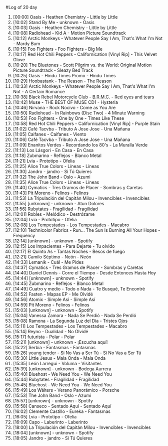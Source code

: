 #Log of 20 day

1. [00:00] Oasis - Heathen Chemistry - Little by Little
1. [10:02] Stand By Me - unknown - Oasis
1. [10:03] Oasis - Heathen Chemistry - Little by Little
1. [10:08] Radiohead - Kid A - Motion Picture Soundtrack
1. [10:12] Arctic Monkeys - Whatever People Say I Am, That's What I'm Not - Mardy Bum
1. [10:15] Foo Fighters - Foo Fighters - Big Me
1. [10:17] Red Hot Chili Peppers - Californication [Vinyl Rip] - This Velvet Glove
1. [10:20] The Bluetones - Scott Pilgrim vs. the World: Original Motion Picture Soundtrack - Sleazy Bed Track
1. [10:25] Oasis - Hindu Times Promo - Hindu Times
1. [10:29] Hoobastank - The Reason - The Reason
1. [10:33] Arctic Monkeys - Whatever People Say I Am, That's What I'm Not - A Certain Romance
1. [10:38] Black Rebel Motorcycle Club - B.R.M.C. - Red eyes and tears
1. [10:42] Muse - THE BEST OF MUSE CD1 - Hysteria
1. [10:46] Nirvana - Rock Nocivo - Come as You Are
1. [10:50] Radiohead - In Rainbows (Disc Two) - 4 Minute Warning
1. [10:53] Foo Fighters - One by One - Times Like These
1. [10:58] Red Hot Chili Peppers - Californication [Vinyl Rip] - Purple Stain
1. [11:02] Café Tacvba - Tributo A Jose Jose - Una Mañana
1. [11:05] Caifanes - Caifanes - Viento
1. [11:06] Café Tacvba - Tributo A Jose Jose - Una Mañana
1. [11:09] Enanitos Verdes - Recordando los 80's - La Muralla Verde
1. [11:13] Los Lásgori - En Casa - En Casa
1. [11:18] Zubmarino - Reflejos - Blanco Metal
1. [11:21] Lvia - Prototipo - Ofelia
1. [11:25] Alice True Colors - Líneas - Líneas
1. [11:30] Jandro - jandro - Si Tú Quieres
1. [11:32] The John Band - Oslo - Azumi
1. [11:35] Alice True Colors - Líneas - Líneas
1. [11:40] Cymatics - Tres Gramos de Placer - Sombras y Caretas
1. [11:43] Pit Moreno - Felinos - Felinos
1. [11:53] La Tripulación del Capitán Milou - Invencibles - Invencibles
1. [11:55] [unknown] - unknown - Atun Dolores
1. [11:56] Rubytates - Fragilidad - Fragilidad
1. [12:01] Robles - Melódico - Destrózame
1. [12:04] Lvia - Prototipo - Ofelia
1. [12:08] Los Tempestades - Los Tempestades - Macabro
1. [12:10] Technicolor Fabrics - Run... The Sun Is Burning All Your Hopes - Frequency
1. [12:14] [unknown] - unknown - Spotify
1. [12:15] Los Impacientes - Para Dejarte - Tu olvido
1. [12:17] El Quinto As - Tantas Noches - Besos de fuego
1. [12:21] Camilo Séptimo - Neón - Neón
1. [14:33] Lemanik - Cuál - Me Pides
1. [14:37] Cymatics - Tres Gramos de Placer - Sombras y Caretas
1. [14:40] Daniel Dennis - Corre el Tiempo - Desde Entonces Hasta Hoy
1. [14:44] [unknown] - unknown - Spotify
1. [14:45] Zubmarino - Reflejos - Blanco Metal
1. [14:49] Cuatro y medio - Todo o Nada - Te Busqué, Te Encontré
1. [14:52] Fasten - Mapas EP - Me Olvidé
1. [14:56] Atomix - Simple Así - Simple Así
1. [14:59] Pit Moreno - Felinos - Felinos
1. [15:03] [unknown] - unknown - Spotify
1. [15:04] Vanessa Zamora - Nada Se Perdió - Nada Se Perdió
1. [15:08] Ramona - La Segunda Luz del Día - Tristes Ojos
1. [15:11] Los Tempestades - Los Tempestades - Macabro
1. [15:14] Reyno - Dualidad - No Olvidé
1. [15:17] futurista - Polar - Polar
1. [15:21] [unknown] - unknown - ¡Escucha aquí!
1. [15:22] Serbia - Fantasmas - Fantasmas
1. [15:26] young tender - Si No Vas a Ser Tú - Si No Vas a Ser Tú
1. [15:30] Little Jesus - Mala Onda - Mala Onda
1. [15:35] León Larregui - Voluma - Visitantes
1. [15:39] [unknown] - unknown - Bodega Aurrera
1. [15:40] Bluehost - We Need You - We Need You
1. [15:44] Rubytates - Fragilidad - Fragilidad
1. [15:45] Bluehost - We Need You - We Need You
1. [15:49] Los Wálters - Verano Panorámico - Porsche
1. [15:53] The John Band - Oslo - Azumi
1. [15:57] [unknown] - unknown - Spotify
1. [15:58] Canseco - Sentado Aquí - Sentado Aquí
1. [16:02] Clemente Castillo - Eureka - Fantasmas
1. [16:05] Lvia - Prototipo - Ofelia
1. [16:09] Capo - Laberinto - Laberinto
1. [18:00] La Tripulación del Capitán Milou - Invencibles - Invencibles
1. [18:04] [unknown] - unknown - Spotify
1. [18:05] Jandro - jandro - Si Tú Quieres
